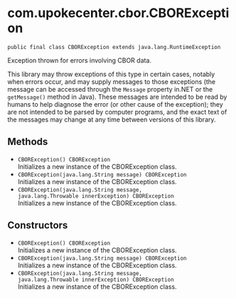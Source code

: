 # com.upokecenter.cbor.CBORException

    public final class CBORException extends java.lang.RuntimeException

Exception thrown for errors involving CBOR data. <p>This library may throw
 exceptions of this type in certain cases, notably when errors occur,
 and may supply messages to those exceptions (the message can be
 accessed through the <code>Message</code> property in.NET or the
 <code>getMessage()</code> method in Java). These messages are intended to be
 read by humans to help diagnose the error (or other cause of the
 exception); they are not intended to be parsed by computer programs,
 and the exact text of the messages may change at any time between
 versions of this library.</p>

## Methods

* `CBORException() CBORException`<br>
 Initializes a new instance of the CBORException
 class.
* `CBORException​(java.lang.String message) CBORException`<br>
 Initializes a new instance of the CBORException
 class.
* `CBORException​(java.lang.String message,
             java.lang.Throwable innerException) CBORException`<br>
 Initializes a new instance of the CBORException
 class.

## Constructors

* `CBORException() CBORException`<br>
 Initializes a new instance of the CBORException
 class.
* `CBORException​(java.lang.String message) CBORException`<br>
 Initializes a new instance of the CBORException
 class.
* `CBORException​(java.lang.String message,
             java.lang.Throwable innerException) CBORException`<br>
 Initializes a new instance of the CBORException
 class.
